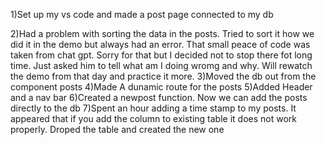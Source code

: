 1)Set up my vs code and made a post page connected to my db

2)Had a problem with sorting the data in the posts. Tried to sort it how we did it in the demo but always had an error. That small peace of code was taken from chat gpt. Sorry for that but I decided not to stop there fot long time. Just asked him to tell what am I doing wromg and why. Will rewatch the demo from that day and practice it more.
3)Moved the db out from the component posts
4)Made A dunamic route for the posts
5)Added Header and a nav bar
6)Created a newpost function. Now we can add the posts directly to the db
7)Spent an hour adding a time stamp to my posts. It appeared that if you add the column to existing table it does not work properly. Droped the table and created the new one
